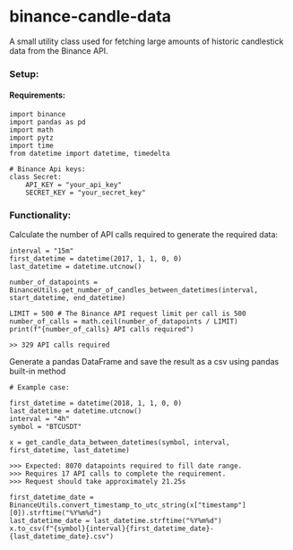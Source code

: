 # binance-candle-data

A small utility class used for fetching large amounts of historic candlestick data from the Binance API.

### Setup:

#### Requirements:
```
import binance
import pandas as pd
import math
import pytz
import time
from datetime import datetime, timedelta

# Binance Api keys:
class Secret:
    API_KEY = "your_api_key"
    SECRET_KEY = "your_secret_key"
```

### Functionality:

Calculate the number of API calls required to generate the required data:
```
interval = "15m"
first_datetime = datetime(2017, 1, 1, 0, 0)
last_datetime = datetime.utcnow()

number_of_datapoints = BinanceUtils.get_number_of_candles_between_datetimes(interval, start_datetime, end_datetime)

LIMIT = 500 # The Binance API request limit per call is 500
number_of_calls = math.ceil(number_of_datapoints / LIMIT)
print(f"{number_of_calls} API calls required")

>> 329 API calls required
```
Generate a pandas DataFrame and save the result as a csv using pandas built-in method
```
# Example case:

first_datetime = datetime(2018, 1, 1, 0, 0)
last_datetime = datetime.utcnow()
interval = "4h"
symbol = "BTCUSDT"

x = get_candle_data_between_datetimes(symbol, interval, first_datetime, last_datetime)

>>> Expected: 8070 datapoints required to fill date range.
>>> Requires 17 API calls to complete the requirement.
>>> Request should take approximately 21.25s

first_datetime_date = BinanceUtils.convert_timestamp_to_utc_string(x["timestamp"][0]).strftime("%Y%m%d")
last_datetime_date = last_datetime.strftime("%Y%m%d")
x.to_csv(f"{symbol}{interval}{first_datetime_date}-{last_datetime_date}.csv")
```
